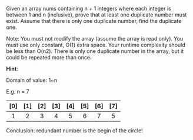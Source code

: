 Given an array nums containing n + 1 integers where each integer is between 1 and n (inclusive), prove that at least one duplicate number must exist. Assume that there is only one duplicate number, find the duplicate one.

Note:
You must not modify the array (assume the array is read only).
You must use only constant, O(1) extra space.
Your runtime complexity should be less than O(n2).
There is only one duplicate number in the array, but it could be repeated more than once.
  
**Hint**:  
  
Domain of value: 1~n
  
E.g. n = 7  
  
| [0] | [1] | [2] | [3] | [4] | [5] | [6] | [7] |
|:---:|:---:|:---:|:---:|:---:|:---:|:---:|:---:|
|  1  |  2  |  3  |  4  |  5  |  6  |  7  |  5  |
  
Conclusion: redundant number is the begin of the circle!    
